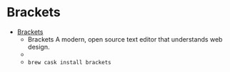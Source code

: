 # Brackets
- [Brackets](http://brackets.io/)
  -  Brackets A modern, open source text editor that understands web design.
  - 
  - `brew cask install brackets`
